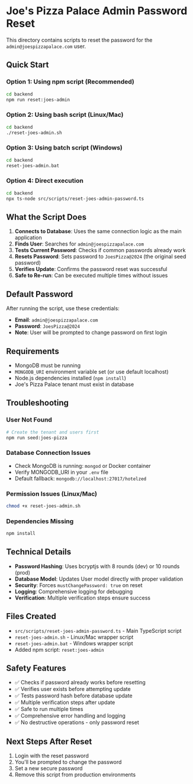# Joe's Pizza Palace Admin Password Reset

This directory contains scripts to reset the password for the `admin@joespizzapalace.com` user.

## Quick Start

### Option 1: Using npm script (Recommended)
```bash
cd backend
npm run reset:joes-admin
```

### Option 2: Using bash script (Linux/Mac)
```bash
cd backend
./reset-joes-admin.sh
```

### Option 3: Using batch script (Windows)
```cmd
cd backend
reset-joes-admin.bat
```

### Option 4: Direct execution
```bash
cd backend
npx ts-node src/scripts/reset-joes-admin-password.ts
```

## What the Script Does

1. **Connects to Database**: Uses the same connection logic as the main application
2. **Finds User**: Searches for `admin@joespizzapalace.com`
3. **Tests Current Password**: Checks if common passwords already work
4. **Resets Password**: Sets password to `JoesPizza@2024` (the original seed password)
5. **Verifies Update**: Confirms the password reset was successful
6. **Safe to Re-run**: Can be executed multiple times without issues

## Default Password

After running the script, use these credentials:

- **Email**: `admin@joespizzapalace.com`
- **Password**: `JoesPizza@2024`
- **Note**: User will be prompted to change password on first login

## Requirements

- MongoDB must be running
- `MONGODB_URI` environment variable set (or use default localhost)
- Node.js dependencies installed (`npm install`)
- Joe's Pizza Palace tenant must exist in database

## Troubleshooting

### User Not Found
```bash
# Create the tenant and users first
npm run seed:joes-pizza
```

### Database Connection Issues
- Check MongoDB is running: `mongod` or Docker container
- Verify MONGODB_URI in your `.env` file
- Default fallback: `mongodb://localhost:27017/hotelzed`

### Permission Issues (Linux/Mac)
```bash
chmod +x reset-joes-admin.sh
```

### Dependencies Missing
```bash
npm install
```

## Technical Details

- **Password Hashing**: Uses bcryptjs with 8 rounds (dev) or 10 rounds (prod)
- **Database Model**: Updates User model directly with proper validation
- **Security**: Forces `mustChangePassword: true` on reset
- **Logging**: Comprehensive logging for debugging
- **Verification**: Multiple verification steps ensure success

## Files Created

- `src/scripts/reset-joes-admin-password.ts` - Main TypeScript script
- `reset-joes-admin.sh` - Linux/Mac wrapper script
- `reset-joes-admin.bat` - Windows wrapper script
- Added npm script: `reset:joes-admin`

## Safety Features

- ✅ Checks if password already works before resetting
- ✅ Verifies user exists before attempting update
- ✅ Tests password hash before database update
- ✅ Multiple verification steps after update
- ✅ Safe to run multiple times
- ✅ Comprehensive error handling and logging
- ✅ No destructive operations - only password reset

## Next Steps After Reset

1. Login with the reset password
2. You'll be prompted to change the password
3. Set a new secure password
4. Remove this script from production environments